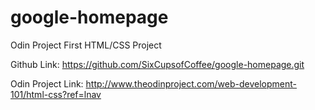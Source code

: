 # google-homepage
Odin Project First HTML/CSS Project

Github Link: https://github.com/SixCupsofCoffee/google-homepage.git

Odin Project Link: http://www.theodinproject.com/web-development-101/html-css?ref=lnav
